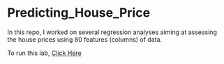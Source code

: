 # Predicting_House_Price
In this repo, I worked on several regression analyses aiming at assessing the house prices using 80 features (columns) of data. 

To run this lab, <a href="https://colab.research.google.com/drive/1_WYoBNXnkvX0pgMRX3kUYuaQAh1kxGX6?usp=sharing">Click Here</a>
